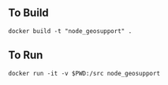 
## To Build

`docker build -t "node_geosupport" .`

## To Run

`docker run -it -v $PWD:/src node_geosupport`
